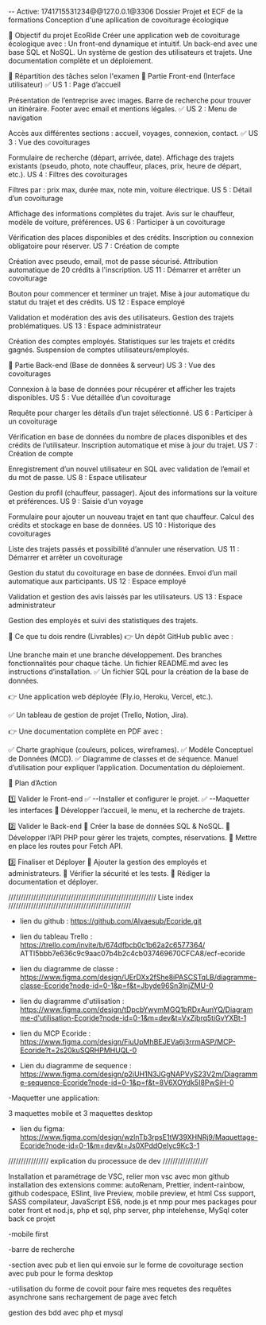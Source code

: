 -- Active: 1741715531234@@127.0.0.1@3306
Dossier Projet et ECF de la formations
Conception d'une apllication de covoiturage écologique

🔹 Objectif du projet EcoRide
Créer une application web de covoiturage écologique avec :
Un front-end dynamique et intuitif.
Un back-end avec une base SQL et NoSQL.
Un système de gestion des utilisateurs et trajets.
Une documentation complète et un déploiement.

📌 Répartition des tâches selon l'examen
🔷 Partie Front-end (Interface utilisateur)
✅ US 1 : Page d’accueil

Présentation de l’entreprise avec images.
Barre de recherche pour trouver un itinéraire.
Footer avec email et mentions légales.
✅ US 2 : Menu de navigation

Accès aux différentes sections : accueil, voyages, connexion, contact.
✅ US 3 : Vue des covoiturages

Formulaire de recherche (départ, arrivée, date).
Affichage des trajets existants (pseudo, photo, note chauffeur, places, prix, heure de départ, etc.).
US 4 : Filtres des covoiturages

Filtres par : prix max, durée max, note min, voiture électrique.
US 5 : Détail d’un covoiturage

Affichage des informations complètes du trajet.
Avis sur le chauffeur, modèle de voiture, préférences.
US 6 : Participer à un covoiturage

Vérification des places disponibles et des crédits.
Inscription ou connexion obligatoire pour réserver.
US 7 : Création de compte

Création avec pseudo, email, mot de passe sécurisé.
Attribution automatique de 20 crédits à l'inscription.
US 11 : Démarrer et arrêter un covoiturage

Bouton pour commencer et terminer un trajet.
Mise à jour automatique du statut du trajet et des crédits.
US 12 : Espace employé

Validation et modération des avis des utilisateurs.
Gestion des trajets problématiques.
US 13 : Espace administrateur

Création des comptes employés.
Statistiques sur les trajets et crédits gagnés.
Suspension de comptes utilisateurs/employés.

🔷 Partie Back-end (Base de données & serveur)
US 3 : Vue des covoiturages

Connexion à la base de données pour récupérer et afficher les trajets disponibles.
US 5 : Vue détaillée d’un covoiturage

Requête pour charger les détails d’un trajet sélectionné.
US 6 : Participer à un covoiturage

Vérification en base de données du nombre de places disponibles et des crédits de l’utilisateur.
Inscription automatique et mise à jour du trajet.
US 7 : Création de compte

Enregistrement d’un nouvel utilisateur en SQL avec validation de l’email et du mot de passe.
US 8 : Espace utilisateur

Gestion du profil (chauffeur, passager).
Ajout des informations sur la voiture et préférences.
US 9 : Saisie d’un voyage

Formulaire pour ajouter un nouveau trajet en tant que chauffeur.
Calcul des crédits et stockage en base de données.
US 10 : Historique des covoiturages

Liste des trajets passés et possibilité d’annuler une réservation.
US 11 : Démarrer et arrêter un covoiturage

Gestion du statut du covoiturage en base de données.
Envoi d’un mail automatique aux participants.
US 12 : Espace employé

Validation et gestion des avis laissés par les utilisateurs.
US 13 : Espace administrateur

Gestion des employés et suivi des statistiques des trajets.

📌 Ce que tu dois rendre (Livrables)
👉 Un dépôt GitHub public avec :

Une branche main et une branche développement.
Des branches fonctionnalités pour chaque tâche.
Un fichier README.md avec les instructions d’installation.
✅ Un fichier SQL pour la création de la base de données.

👉 Une application web déployée (Fly.io, Heroku, Vercel, etc.).

✅ Un tableau de gestion de projet (Trello, Notion, Jira).

👉 Une documentation complète en PDF avec :

✅ Charte graphique (couleurs, polices, wireframes).
✅ Modèle Conceptuel de Données (MCD).
✅ Diagramme de classes et de séquence.
Manuel d’utilisation pour expliquer l’application.
Documentation du déploiement.

🚀 Plan d’Action

1️⃣ Valider le Front-end
✅ --Installer et configurer le projet.
✅ --Maquetter les interfaces
🔹 Développer l’accueil, le menu, et la recherche de trajets.

2️⃣ Valider le Back-end
🔹 Créer la base de données SQL & NoSQL.
🔹 Développer l’API PHP pour gérer les trajets, comptes, réservations.
🔹 Mettre en place les routes pour Fetch API.

3️⃣ Finaliser et Déployer
🔹 Ajouter la gestion des employés et administrateurs.
🔹 Vérifier la sécurité et les tests.
🔹 Rédiger la documentation et déployer.

/////////////////////////////////////////////////////////// Liste index /////////////////////////////////////////////////

-   lien du github : https://github.com/Alyaesub/Ecoride.git

-   lien du tableau Trello : https://trello.com/invite/b/674dfbcb0c1b62a2c6577364/ ATTI5bbb7e636c9c9aac07b4b2c4cb037469670CFCA8/ecf-ecoride

-   lien du diagramme de classe : https://www.figma.com/design/UErDXx2fShe8iPASCSTqLB/diagramme-classe-Ecoride?node-id=0-1&p=f&t=Jbyde96Sn3lnjZMU-0

-   lien du diagramme d'utilisation : https://www.figma.com/design/tDpcbYwymMGQ1bRDxAunYQ/Diagramme-d'utilisation-Ecoride?node-id=0-1&m=dev&t=VxZjbrq5tiGvYXBt-1

-   lien du MCP Ecoride : https://www.figma.com/design/FiuUpMhBEJEVa6j3rrmASP/MCP-Ecoride?t=2s20kuSQRHPMHUQL-0

-   Lien du diagramme de sequence : https://www.figma.com/design/p2iUH1N3JGgNAPVyS23V2m/Diagramme-sequence-Ecoride?node-id=0-1&p=f&t=8V6XOYdk5I8PwSiH-0

-Maquetter une application:

3 maquettes mobile et 3 maquettes desktop

-   lien du figma: https://www.figma.com/design/wzlnTb3rpsE1tW39XHNRj9/Maquettage-Ecoride?node-id=0-1&m=dev&t=Js0XPddOeIyc9Kc3-1

//////////////// explication du processuce de dev //////////////////

Installation et paramétrage de VSC, relier mon vsc avec mon github installation des extensions comme:
autoRenam, Prettier, indent-rainbow, github codespace, ESlint, live Preview, mobile preview, et html Css support, SASS compilateur, JavaScript ES6, node.js et nmp pour mes packages pour coter front
et nod.js, php et sql, php server, php intelehense, MySql coter back ce projet

-mobile first

-barre de recherche

-section avec pub et lien qui envoie sur le forme de covoiturage
section avec pub pour le forma desktop

-utilisation du forme de covoit pour faire mes requetes des requêtes asynchrone sans rechargement de page avec fetch

gestion des bdd avec php et mysql
